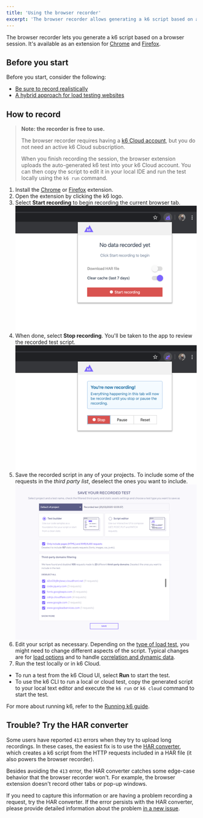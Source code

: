 ```yaml
---
title: 'Using the browser recorder'
excerpt: 'The browser recorder allows generating a k6 script based on a web session. It is available as extensions for Chrome and Firefox.'
---
```


The browser recorder lets you generate a k6 script based on a browser session.
It's available as an extension for [Chrome](https://chrome.google.com/webstore/detail/k6-browser-recorder/phjdhndljphphehjpgbmpocddnnmdbda?hl=en) and [Firefox](https://addons.mozilla.org/en-US/firefox/addon/k6-browser-recorder/).


## Before you start

Before you start, consider the following:

- [Be sure to record realistically](/test-authoring/create-tests-from-recordings/#be-sure-to-record-realistically)
- [A hybrid approach for load testing websites](/test-authoring/create-tests-from-recordings/#consider-hybrid-approach-for-load-testing-websites)


## How to record

>  **Note: the recorder is free to use.**
>
> The browser recorder requires having a [k6 Cloud account](https://app.k6.io), but you do not need an active k6 Cloud subscription.
>
> When you finish recording the session, the browser extension uploads the auto-generated k6 test into your k6 Cloud account. You can then copy the script to edit it in your local IDE and run the test locally using the `k6 run` command. 

1. Install the [Chrome](https://chrome.google.com/webstore/detail/k6-browser-recorder/phjdhndljphphehjpgbmpocddnnmdbda?hl=en) or [Firefox](https://addons.mozilla.org/en-US/firefox/addon/k6-browser-recorder/) extension.
1. Open the extension by clicking the k6 logo.
1. Select **Start recording** to begin recording the current browser tab. 
![start recording](./images/Recording-a-test-script/step-2.png)
1. When done, select **Stop recording**. You'll be taken to the app to review the recorded test script.
   ![Step 3](./images/Recording-a-test-script/step-3.png)
1. Save the recorded script in any of your projects.
  To include some of the requests in the _third party list_,  deselect the ones you want to include.
  ![Step 4](./images/Recording-a-test-script/step-4.png)
1. Edit your script as necessary. Depending on the [type of load test](/test-types/load-test-types/), you might need to change different aspects of the script. 
   Typical changes are for [load options](/using-k6/options) and to handle [correlation and dynamic data](/examples/correlation-and-dynamic-data).
1. Run the test locally or in k6 Cloud.

  - To run a test from the k6 Cloud UI, select **Run** to start the test.
  - To use the k6 CLI to run a local or cloud test, copy the generated script to your local text editor and execute the `k6 run` or `k6 cloud` command to start the test. 

For more about running k6, refer to the [Running k6 guide](/get-started/running-k6).

## Trouble? Try the HAR converter

Some users have reported `413` errors when they try to upload long recordings.
In these cases, the easiest fix is to use the [HAR converter](/test-authoring/create-tests-from-recordings/using-the-har-converter/), which creates a k6 script from the HTTP requests included in a HAR file (it also powers the browser recorder).

Besides avoiding the `413` error,
the HAR converter catches some edge-case behavior that the browser recorder won't.
For example, the browser extension doesn't record other tabs or pop-up windows.

If you need to capture this information or are having a problem recording a request, try the HAR converter.
If the error persists with the HAR converter, please provide detailed information about the problem [in a new issue](https://github.com/k6io/har-to-k6/issues).
